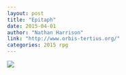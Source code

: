 ```yaml
---
layout: post
title: "Epitaph"
date: 2015-04-01
author: "Nathan Harrison"
link: "http://www.orbis-tertius.org/"
categories: 2015 rpg
---
```


![]({{site.url}}/2015images/Epitaph.jpg)